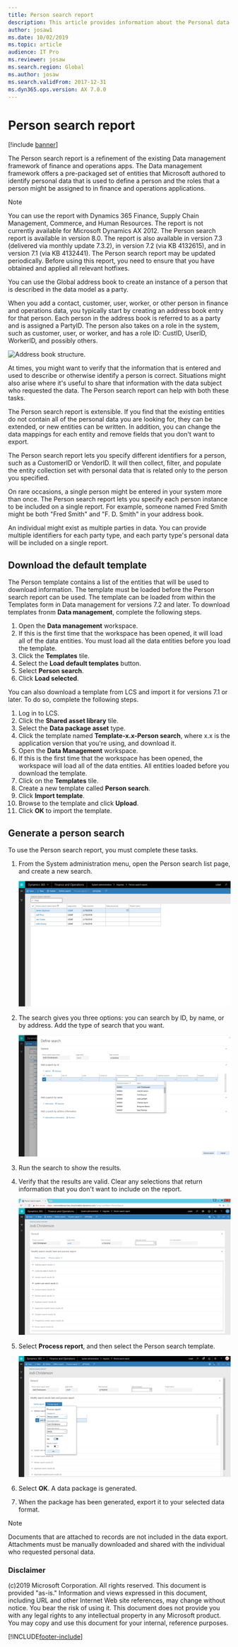```yaml
---
title: Person search report
description: This article provides information about the Personal data report for finance and operations apps.
author: josaw1
ms.date: 10/02/2019
ms.topic: article
audience: IT Pro
ms.reviewer: josaw
ms.search.region: Global
ms.author: josaw
ms.search.validFrom: 2017-12-31
ms.dyn365.ops.version: AX 7.0.0
---
```


# Person search report

[!include [banner](../includes/banner.md)]

The Person search report is a refinement of the existing Data management framework of finance and operations apps. The Data management framework offers a pre-packaged set of entities that Microsoft authored to identify personal data that is used to define a person and the roles that a person might be assigned to in finance and operations applications. 

> [!NOTE]
> You can use the report with Dynamics 365 Finance, Supply Chain Management, Commerce, and Human Resources. The report is not currently available for Microsoft Dynamics AX 2012. The Person search report is available in version 8.0. The report is also available in version 7.3 (delivered via monthly update 7.3.2), in version 7.2 (via KB 4132615), and in version 7.1 (via KB 4132441). The Person search report may be updated periodically. Before using this report, you need to ensure that you have obtained and applied all relevant hotfixes. 

You can use the Global address book to create an instance of a person that is described in the data model as a party. 

When you add a contact, customer, user, worker, or other person in finance and operations data, you typically start by creating an address book entry for that person. Each person in the address book is referred to as a party and is assigned a PartyID. The person also takes on a role in the system, such as customer, user, or worker, and has a role ID: CustID, UserID, WorkerID, and possibly others.

![Address book structure.](../../fin-ops/organization-administration/media/address-book-structure.png)

At times, you might want to verify that the information that is entered and used to describe or otherwise identify a person is correct. Situations might also arise where it's useful to share that information with the data subject who requested the data. The Person search report can help with both these tasks.

The Person search report is extensible. If you find that the existing entities do not contain all of the personal data you are looking for, they can be extended, or new entities can be written. In addition, you can change the data mappings for each entity and remove fields that you don't want to export.

The Person search report lets you specify different identifiers for a person, such as a CustomerID or VendorID. It will then collect, filter, and populate the entity collection set with personal data that is related only to the person you specified.

On rare occasions, a single person might be entered in your system more than once. The Person search report lets you specify each person instance to be included on a single report. For example, someone named Fred Smith might be both "Fred Smith" and "F. D. Smith" in your address book.

An individual might exist as multiple parties in data. You can provide multiple identifiers for each party type, and each party type's personal data will be included on a single report.

## Download the default template

The Person template contains a list of the entities that will be used to download information. The template must be loaded before the Person search report can be used. The template can be loaded from within the Templates form in Data management for versions 7.2 and later. To download templates fronm **Data management**, complete the following steps. 

1. Open the **Data management** workspace.
2. If this is the first time that the workspace has been opened, it will load all of the data entities. You must load all the data entities before you load the template.
3. Click the **Templates** tile.
4. Select the **Load default templates** button.
5. Select **Person search**.
6. Click  **Load selected**.

You can also download a template from LCS and import it for versions 7.1 or later. To do so, complete the following steps.
1.    Log in to LCS.
2.    Click the **Shared asset library** tile.
3.    Select the **Data package asset** type.
4.    Click the template named **Template-x.x-Person search**, where x.x is the application version that you're using, and download it.
5.    Open the **Data Management** workspace.
6.    If this is the first time that the workspace has been opened, the workspace will load all of the data entities. All entities loaded before you download the template.
7.    Click on the **Templates** tile.
8.    Create a new template called **Person search**.
9.    Click **Import template**.
10.    Browse to the template and click **Upload**.
11.    Click **OK** to import the template.


## Generate a person search

To use the Person search report, you must complete these tasks.

1. From the System administration menu, open the Person search list page, and create a new search.

   ![Person search list page.](../media/privacy-person-search-list-page.png)

2. The search gives you three options: you can search by ID, by name, or by address. Add the type of search that you want.

   ![Define search.](../media/privacy-define-search.png)

3. Run the search to show the results.
4. Verify that the results are valid. Clear any selections that return information that you don't want to include on the report.

   ![Review search results.](../media/privacy-review-search-results.png)

5. Select **Process report**, and then select the Person search template.

    ![Process report.](../media/privacy-process-report.png)

6. Select **OK**. A data package is generated.
7. When the package has been generated, export it to your selected data format. 

> [!NOTE]
> Documents that are attached to records are not included in the data export. Attachments must be manually downloaded and shared with the individual who requested personal data.

### Disclaimer
(c)2019 Microsoft Corporation. All rights reserved. This document is provided "as-is." Information and views expressed in this document, including URL and other Internet Web site references, may change without notice. You bear the risk of using it. This document does not provide you with any legal rights to any intellectual property in any Microsoft product. You may copy and use this document for your internal, reference purposes. 


[!INCLUDE[footer-include](../../../includes/footer-banner.md)]
